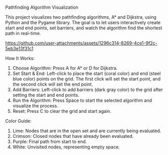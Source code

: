 Pathfinding Algorithm Visualization

This project visualizes two pathfinding algorithms, A* and Dijkstra, using Python and the Pygame library. The goal is to let users interactively create start and end points, set barriers, and watch the algorithm find the shortest path in real-time.


https://github.com/user-attachments/assets/1296c314-8269-4ce1-9f2c-5eb3e13f31c1 


How It Works:
1. Choose Algorithm: Press A for A* or D for Dijkstra.
2. Set Start & End: Left-click to place the start (coral color) and end (steel blue color) points on the grid. The first click will set the start point, and the second click will set the end point.
3. Add Barriers: Left-click to add barriers (dark gray color) to the grid after setting the start and end points.
4. Run the Algorithm: Press Space to start the selected algorithm and visualize the process.
5. Reset: Press C to clear the grid and start again.

Color Guide:
1. Lime: Nodes that are in the open set and are currently being evaluated.
2. Crimson: Closed nodes that have already been evaluated.
3. Purple: Final path from start to end.
4. White: Unvisited nodes, representing empty space.

